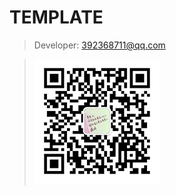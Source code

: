 # TEMPLATE
> Developer: 392368711@qq.com

> ![WeChat Code](https://github.com/spritecat/template/blob/master/images/person.png "WeChat Code")
